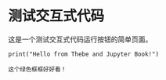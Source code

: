 # 测试交互式代码

这是一个测试交互式代码运行按钮的简单页面。

```{code-cell} python3
print("Hello from Thebe and Jupyter Book!")
```


```{seealso}
这个绿色框框好好看！
```
